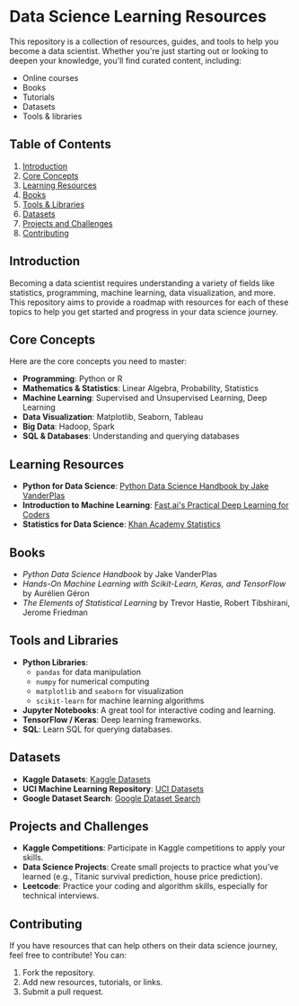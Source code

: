# Data Science Learning Resources

This repository is a collection of resources, guides, and tools to help you become a data scientist. Whether you're just starting out or looking to deepen your knowledge, you'll find curated content, including:
- Online courses
- Books
- Tutorials
- Datasets
- Tools & libraries

## Table of Contents
1. [Introduction](#introduction)
2. [Core Concepts](#core-concepts)
3. [Learning Resources](#learning-resources)
4. [Books](#books)
5. [Tools & Libraries](#tools-and-libraries)
6. [Datasets](#datasets)
7. [Projects and Challenges](#projects-and-challenges)
8. [Contributing](#contributing)

## Introduction

Becoming a data scientist requires understanding a variety of fields like statistics, programming, machine learning, data visualization, and more. This repository aims to provide a roadmap with resources for each of these topics to help you get started and progress in your data science journey.

## Core Concepts

Here are the core concepts you need to master:
- **Programming**: Python or R
- **Mathematics & Statistics**: Linear Algebra, Probability, Statistics
- **Machine Learning**: Supervised and Unsupervised Learning, Deep Learning
- **Data Visualization**: Matplotlib, Seaborn, Tableau
- **Big Data**: Hadoop, Spark
- **SQL & Databases**: Understanding and querying databases

## Learning Resources

- **Python for Data Science**: [Python Data Science Handbook by Jake VanderPlas](https://jakevdp.github.io/PythonDataScienceHandbook/)
- **Introduction to Machine Learning**: [Fast.ai's Practical Deep Learning for Coders](https://course.fast.ai/)
- **Statistics for Data Science**: [Khan Academy Statistics](https://www.khanacademy.org/math/statistics-probability)

## Books

- *Python Data Science Handbook* by Jake VanderPlas
- *Hands-On Machine Learning with Scikit-Learn, Keras, and TensorFlow* by Aurélien Géron
- *The Elements of Statistical Learning* by Trevor Hastie, Robert Tibshirani, Jerome Friedman

## Tools and Libraries

- **Python Libraries**:
  - `pandas` for data manipulation
  - `numpy` for numerical computing
  - `matplotlib` and `seaborn` for visualization
  - `scikit-learn` for machine learning algorithms
- **Jupyter Notebooks**: A great tool for interactive coding and learning.
- **TensorFlow / Keras**: Deep learning frameworks.
- **SQL**: Learn SQL for querying databases.

## Datasets

- **Kaggle Datasets**: [Kaggle Datasets](https://www.kaggle.com/datasets)
- **UCI Machine Learning Repository**: [UCI Datasets](https://archive.ics.uci.edu/ml/index.php)
- **Google Dataset Search**: [Google Dataset Search](https://datasetsearch.research.google.com/)

## Projects and Challenges

- **Kaggle Competitions**: Participate in Kaggle competitions to apply your skills.
- **Data Science Projects**: Create small projects to practice what you’ve learned (e.g., Titanic survival prediction, house price prediction).
- **Leetcode**: Practice your coding and algorithm skills, especially for technical interviews.

## Contributing

If you have resources that can help others on their data science journey, feel free to contribute! You can:
1. Fork the repository.
2. Add new resources, tutorials, or links.
3. Submit a pull request.

